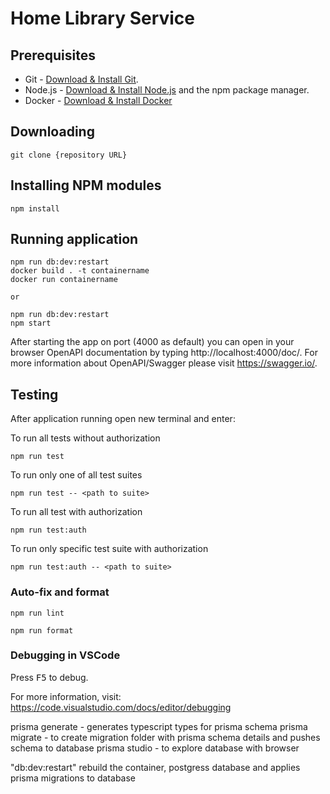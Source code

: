 # Home Library Service

## Prerequisites

- Git - [Download & Install Git](https://git-scm.com/downloads).
- Node.js - [Download & Install Node.js](https://nodejs.org/en/download/) and the npm package manager.
- Docker - [Download & Install Docker](https://www.docker.com/products/docker-desktop/)
## Downloading

```
git clone {repository URL}
```

## Installing NPM modules

```
npm install
```

## Running application

```
npm run db:dev:restart
docker build . -t containername
docker run containername

or 

npm run db:dev:restart
npm start
```

After starting the app on port (4000 as default) you can open
in your browser OpenAPI documentation by typing http://localhost:4000/doc/.
For more information about OpenAPI/Swagger please visit https://swagger.io/.

## Testing

After application running open new terminal and enter:

To run all tests without authorization

```
npm run test
```

To run only one of all test suites

```
npm run test -- <path to suite>
```

To run all test with authorization

```
npm run test:auth
```

To run only specific test suite with authorization

```
npm run test:auth -- <path to suite>
```

### Auto-fix and format

```
npm run lint
```

```
npm run format
```

### Debugging in VSCode

Press <kbd>F5</kbd> to debug.

For more information, visit: https://code.visualstudio.com/docs/editor/debugging


prisma generate - generates typescript types for prisma schema
prisma migrate - to create migration folder with prisma schema details and pushes schema to database
prisma studio - to explore database with browser

"db:dev:restart" rebuild the container, postgress database and applies prisma migrations to database
